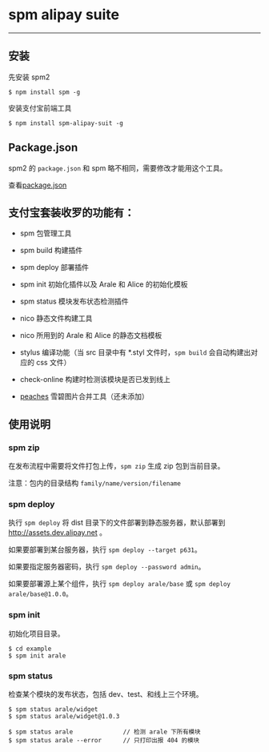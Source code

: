 # spm alipay suite

-------

## 安装

先安装 spm2

```
$ npm install spm -g
```

安装支付宝前端工具

```
$ npm install spm-alipay-suit -g
```

## Package.json

spm2 的 `package.json` 和 spm 略不相同，需要修改才能用这个工具。

查看[package.json](http://docs.spmjs.org/en/package)


## 支付宝套装收罗的功能有：

- spm 包管理工具

- spm build 构建插件

- spm deploy 部署插件

- spm init 初始化插件以及 Arale 和 Alice 的初始化模板

- spm status 模块发布状态检测插件

- nico 静态文件构建工具

- nico 所用到的 Arale 和 Alice 的静态文档模板

- stylus 编译功能（当 src 目录中有 *.styl 文件时，`spm build` 会自动构建出对应的 css 文件）

- check-online 构建时检测该模块是否已发到线上

- [peaches](http://peaches.io) 雪碧图片合并工具（还未添加）


## 使用说明

### spm zip

在发布流程中需要将文件打包上传，`spm zip` 生成 zip 包到当前目录。

注意：包内的目录结构 `family/name/version/filename`

### spm deploy

执行 `spm deploy` 将 dist 目录下的文件部署到静态服务器，默认部署到 http://assets.dev.alipay.net 。

如果要部署到某台服务器，执行 `spm deploy --target p631`。

如果要指定服务器密码，执行 `spm deploy --password admin`。

如果要部署源上某个组件，执行 `spm deploy arale/base` 或 `spm deploy arale/base@1.0.0`。

### spm init

初始化项目目录。

```
$ cd example
$ spm init arale
```

### spm status

检查某个模块的发布状态，包括 dev、test、和线上三个环境。

```
$ spm status arale/widget
$ spm status arale/widget@1.0.3

$ spm status arale              // 检测 arale 下所有模块
$ spm status arale --error      // 只打印出报 404 的模块
```
